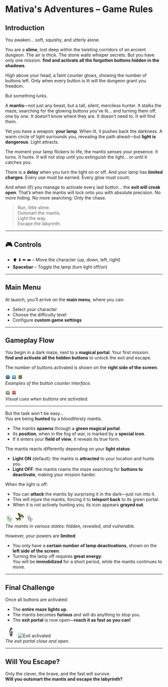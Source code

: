 # Mativa's Adventures – Game Rules

## Introduction

You awaken... soft, squishy, and utterly alone.

You are a **slime**, lost deep within the twisting corridors of an ancient dungeon. The air is thick. The stone walls whisper secrets. But you have only one mission: **find and activate all the forgotten buttons hidden in the shadows**.

High above your head, a faint counter glows, showing the number of buttons left. Only when every button is lit will the dungeon grant you freedom.

But something lurks.

A **mantis**—not just any beast, but a tall, silent, merciless hunter. It stalks the maze, searching for the glowing buttons you've lit... and turning them off, one by one. It doesn’t know where they are. It doesn’t need to. It will find them.

Yet you have a weapon: **your lamp**. When lit, it pushes back the darkness. A warm circle of light surrounds you, revealing the path ahead—but **light is dangerous**. Light attracts.

The moment your lamp flickers to life, the mantis senses your presence. It turns. It hunts. It will not stop until you extinguish the light... or until it catches you.

There is a **delay** when you turn the light on or off. And your lamp has **limited charges**. Every use must be earned. Every glow must count.

And when (if) you manage to activate every last button... the **exit will creak open**. That’s when the mantis will lock onto you with absolute precision. No more hiding. No more searching. Only the chase.

> Run, little slime.  
> Outsmart the mantis.  
> Light the way.  
> Escape the labyrinth.

---

## 🎮 Controls

- ⬆️ ⬇️ ⬅️ ➡️ – Move the character (up, down, left, right)  
- **Spacebar** – Toggle the lamp (turn light off/on)

---

## Main Menu

At launch, you’ll arrive on the **main menu**, where you can:
- Select your character
- Choose the difficulty level
- Configure **custom game settings**

---

## Gameplay Flow

You begin in a dark maze, next to a **magical portal**. Your first mission:  
**find and activate all the hidden buttons** to unlock the exit and escape.

The number of buttons activated is shown on the **right side of the screen**.

![Button counter examples – image 1](img/button_icon.png)
![Button counter examples – image 2](img/button_ice.png)
![Button counter examples – image 3](img/button_sand.png)  
*Examples of the button counter interface.*

![Button counter examples – image 4](img/button_swamp.png)
![Button counter examples – image 5](img/button_water.png)  
*Visual cues when buttons are activated.*

---

But the task won't be easy...  
You are being **hunted** by a bloodthirsty mantis.

- The mantis **spawns** through a **green magical portal**.
- Its **position**, when in the fog of war, is marked by a **special icon**.
- If it enters your **field of view**, it reveals its true form.

The mantis reacts differently depending on your **light status**:

- **Light ON** (default): the mantis is **attracted** to your location and hunts you.
- **Light OFF**: the mantis roams the maze searching for **buttons to deactivate**, making your mission harder.

When the light is off:
- You can **attack** the mantis by surprising it in the dark—just run into it.
- This will injure the mantis, forcing it to **teleport back** to its green portal.
- When it is not actively hunting you, its icon appears **grayed out**.

![Mantis hidden icon](img/monster_icon_hunt.png)
![Mantis revealed](img/monster_walk.png)
![Mantis hidden icon2](img/monster_icon_chill.png)  
*The mantis in various states: hidden, revealed, and vulnerable.*

However, your powers are **limited**:

- You only have a **certain number of lamp deactivations**, shown on the **left side of the screen**.
- Turning the lamp off requires **great energy**:  
  You will be **immobilized** for a short period, while the mantis continues to move.

---

## Final Challenge

Once all buttons are activated:
- The **entire maze lights up**.
- The mantis becomes **furious** and will do anything to stop you.
- The **exit portal** is now open—**reach it as fast as you can!**

![Exit not_activated](img/exit_portal_close.png)
![Exit activated](demo/exit_portal.png)  
*The exit portal close and open.*

---

## Will You Escape?

Only the clever, the brave, and the fast will survive.  
**Will you outsmart the mantis and escape the labyrinth?**
